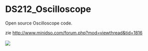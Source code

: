# DS212_Oscilloscope
Open source Oscilloscope code.<br/>

zie <a href="http://www.minidso.com/forum.php?mod=viewthread&tid=1816">http://www.minidso.com/forum.php?mod=viewthread&tid=1816</a><br/>
<br/>
<img src="https://hackadaycom.files.wordpress.com/2017/11/ds212-oscilloscope-review.png?w=800"><br/>
